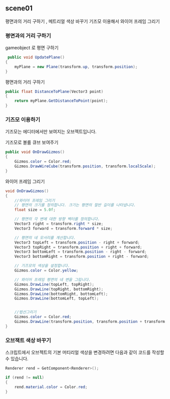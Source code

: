 ## **scene01**    
평면과의 거리 구하기 , 메트리얼 색상 바꾸기 기즈모 이용해서 와이어 프레임 그리기  

### **평면과의 거리 구하기**

gameobject 로 평면 구하기  

```csharp
 public void UpdatePlane()
{
    myPlane = new Plane(transform.up, transform.position);
}
```

평면과의 거리 구하기  

```csharp
public float DistanceToPlane(Vector3 point)
{
    return myPlane.GetDistanceToPoint(point);
}
```

### **기즈모 이용하기**
기즈모는 에디터에서만 보여지는 오브젝트입니다.  

기즈모로 볼륨 큐브 보여주기  

```csharp
public void OnDrawGizmos()
{
    Gizmos.color = Color.red;
    Gizmos.DrawWireCube(transform.position, transform.localScale);
}
```
와이어 프레임 그리기  

```csharp
void OnDrawGizmos()
{
    //와이어 프레임 그리기
    // 평면의 크기를 정의합니다. 크기는 평면의 절반 길이를 나타냅니다.
    float size = 5.0f;

    // 평면의 각 변에 대한 방향 벡터를 정의합니다.
    Vector3 right = transform.right * size;
    Vector3 forward = transform.forward * size;

    // 평면의 네 모서리를 계산합니다.
    Vector3 topLeft = transform.position - right + forward;
    Vector3 topRight = transform.position + right + forward;
    Vector3 bottomLeft = transform.position - right - forward;
    Vector3 bottomRight = transform.position + right - forward;

    // 기즈모의 색상을 설정합니다.
    Gizmos.color = Color.yellow;

    // 와이어 프레임 평면의 네 변을 그립니다.
    Gizmos.DrawLine(topLeft, topRight);
    Gizmos.DrawLine(topRight, bottomRight);
    Gizmos.DrawLine(bottomRight, bottomLeft);
    Gizmos.DrawLine(bottomLeft, topLeft);


    //법선그리기
    Gizmos.color = Color.red;
    Gizmos.DrawLine(transform.position, transform.position + transform.up * 5.0f);
}
```


### **오브잭트 색상 바꾸기**

스크립트에서 오브젝트의 기본 머티리얼 색상을 변경하려면 다음과 같이 코드를 작성할 수 있습니다. 

```csharp
Renderer rend = GetComponent<Renderer>();

if (rend != null)
{
    rend.material.color = Color.red;
}

```
